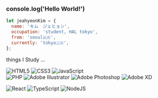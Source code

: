 ### console.log('Hello World!')

```js
let jeahyeonKim = {
  name: 'キム　ジェヒョン',
  occupation: 'student, HAL tokyo',
  from: 'seoul🇰🇷',
  currently: 'tokyo🇯🇵',
};
```

things I Study ...

![HTML5](https://img.shields.io/badge/html5-E34F26.svg?style=for-the-badge&logo=html5&logoColor=white)
![CSS3](https://img.shields.io/badge/css3-1572B6.svg?style=for-the-badge&logo=css3&logoColor=white)
![JavaScript](https://img.shields.io/badge/javascript-323330.svg?style=for-the-badge&logo=javascript&logoColor=%23F7DF1E)<br>
![PHP](https://img.shields.io/badge/php-%23777BB4.svg?style=for-the-badge&logo=php&logoColor=white)
![Adobe Illustrator](https://img.shields.io/badge/illustrator-FF9A00.svg?style=for-the-badge&logo=adobe%20illustrator&logoColor=white)
![Adobe Photoshop](https://img.shields.io/badge/photoshop-%2331A8FF.svg?style=for-the-badge&logo=adobe%20photoshop&logoColor=white)
![Adobe XD](https://img.shields.io/badge/XD-470137?style=for-the-badge&logo=Adobe%20XD&logoColor=#FF61F6)


![React](https://img.shields.io/badge/react-%2320232a.svg?style=for-the-badge&logo=react&logoColor=%2361DAFB)
![TypeScript](https://img.shields.io/badge/typescript-%23007ACC.svg?style=for-the-badge&logo=typescript&logoColor=white)
![NodeJS](https://img.shields.io/badge/node.js-6DA55F?style=for-the-badge&logo=node.js&logoColor=white)<br>

